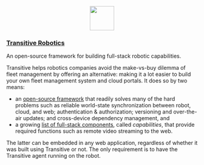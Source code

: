 <p align="center">
  <a href="https://transitiverobotics.com">
    <img src="https://transitiverobotics.com/img/logo.svg" style="height: 64px">
  </a>
</p>

### [Transitive Robotics](https://transitiverobotics.com/)
An open-source framework for building full-stack robotic capabilities.

Transitive helps robotics companies avoid the make-vs-buy dilemma of fleet management by offering an alternative: making it a lot easier to build your own fleet management system and cloud portals. It does so by two means: 
 - an [open-source framework](https://github.com/transitiverobotics/transitive) that readily solves many of the hard problems such as reliable world-state synchronization between robot, cloud, and web; authentication & authorization; versioning and over-the-air updates; and cross-device dependency management, and
 - a growing [list of full-stack components](https://transitiverobotics.com/caps), called *capabilities*, that provide required functions such as remote video streaming to the web.

The latter can be embedded in any web application, regardless of whether it was built using Transitive or not. The only requirement is to have the Transitive agent running on the robot.
